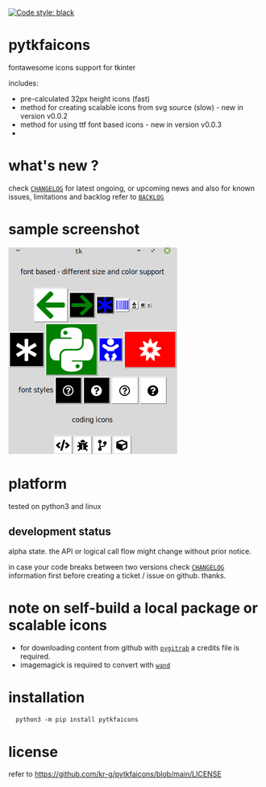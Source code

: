 [![Code style: black](https://img.shields.io/badge/code%20style-black-000000.svg)](https://github.com/psf/black)

# pytkfaicons

fontawesome icons support for tkinter

includes:
- pre-calculated 32px height icons (fast)
- method for creating scalable icons from svg source (slow) - new in version v0.0.2
- method for using ttf font based icons - new in version v0.0.3
- 

# what's new ?

check
[`CHANGELOG`](https://github.com/kr-g/pytkfaicons/blob/main/CHANGELOG.md)
for latest ongoing, or upcoming news
and also
for known issues, limitations and backlog refer to 
[`BACKLOG`](https://github.com/kr-g/pytkfaicons/blob/main/BACKLOG.md)

# sample screenshot

<img src="screenshot.png" />

# platform

tested on python3 and linux


## development status

alpha state.
the API or logical call flow might change without prior notice.

in case your code breaks between two versions check
[`CHANGELOG`](https://github.com/kr-g/pytkfaicons/blob/main/CHANGELOG.md)
information first before creating a ticket / issue on github. thanks.


# note on self-build a local package or scalable icons

- for downloading content from github with 
[`pygitrab`](https://github.com/kr-g/pygitgrab) 
a credits file is required.
- imagemagick is required to convert with [`wand`](https://github.com/emcconville/wand)


# installation
    
      python3 -m pip install pytkfaicons


# license

refer to https://github.com/kr-g/pytkfaicons/blob/main/LICENSE



